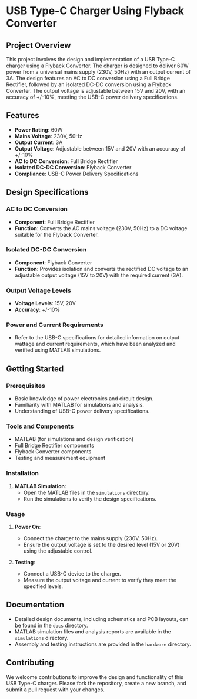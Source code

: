 # USB Type-C Charger Using Flyback Converter

## Project Overview

This project involves the design and implementation of a USB Type-C charger using a Flyback Converter. The charger is designed to deliver 60W power from a universal mains supply (230V, 50Hz) with an output current of 3A. The design features an AC to DC conversion using a Full Bridge Rectifier, followed by an isolated DC-DC conversion using a Flyback Converter. The output voltage is adjustable between 15V and 20V, with an accuracy of +/-10%, meeting the USB-C power delivery specifications.

## Features

- **Power Rating**: 60W
- **Mains Voltage**: 230V, 50Hz
- **Output Current**: 3A
- **Output Voltage**: Adjustable between 15V and 20V with an accuracy of +/-10%
- **AC to DC Conversion**: Full Bridge Rectifier
- **Isolated DC-DC Conversion**: Flyback Converter
- **Compliance**: USB-C Power Delivery Specifications

## Design Specifications

### AC to DC Conversion

- **Component**: Full Bridge Rectifier
- **Function**: Converts the AC mains voltage (230V, 50Hz) to a DC voltage suitable for the Flyback Converter.

### Isolated DC-DC Conversion

- **Component**: Flyback Converter
- **Function**: Provides isolation and converts the rectified DC voltage to an adjustable output voltage (15V to 20V) with the required current (3A).

### Output Voltage Levels

- **Voltage Levels**: 15V, 20V
- **Accuracy**: +/-10%

### Power and Current Requirements

- Refer to the USB-C specifications for detailed information on output wattage and current requirements, which have been analyzed and verified using MATLAB simulations.

## Getting Started

### Prerequisites

- Basic knowledge of power electronics and circuit design.
- Familiarity with MATLAB for simulations and analysis.
- Understanding of USB-C power delivery specifications.

### Tools and Components

- MATLAB (for simulations and design verification)
- Full Bridge Rectifier components
- Flyback Converter components
- Testing and measurement equipment

### Installation

1. **MATLAB Simulation**:
    - Open the MATLAB files in the `simulations` directory.
    - Run the simulations to verify the design specifications.

### Usage

1. **Power On**:
    - Connect the charger to the mains supply (230V, 50Hz).
    - Ensure the output voltage is set to the desired level (15V or 20V) using the adjustable control.

2. **Testing**:
    - Connect a USB-C device to the charger.
    - Measure the output voltage and current to verify they meet the specified levels.

## Documentation

- Detailed design documents, including schematics and PCB layouts, can be found in the `docs` directory.
- MATLAB simulation files and analysis reports are available in the `simulations` directory.
- Assembly and testing instructions are provided in the `hardware` directory.

## Contributing

We welcome contributions to improve the design and functionality of this USB Type-C charger. Please fork the repository, create a new branch, and submit a pull request with your changes.
